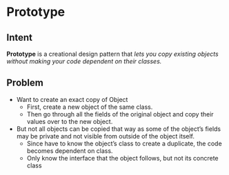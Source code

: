 # Prototype

## Intent

**Prototype** is a creational design pattern that _lets you copy existing objects without making your code dependent on their classes._

## Problem

- Want to create an exact copy of Object
  - First, create a new object of the same class. 
  - Then go through all the fields of the original object and copy their values over to the new object.
- But not all objects can be copied that way as some of the object’s fields may be private and not visible from outside of the object itself.
  - Since have to know the object’s class to create a duplicate, the code becomes dependent on class.
  - Only know the interface that the object follows, but not its concrete class

